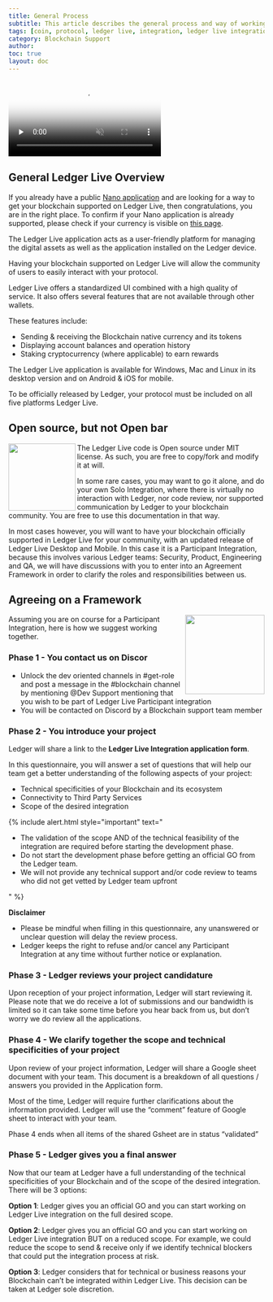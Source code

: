 ```yaml
---
title: General Process
subtitle: This article describes the general process and way of working Ledger will follow while interacting with the teams wishing to add their currency on Ledger Live.
tags: [coin, protocol, ledger live, integration, ledger live integration]
category: Blockchain Support
author:
toc: true
layout: doc
---
```


<div class="uk-text-center">
    <video controls muted preload='none' poster='/uploads//videos/covers/BlockchainSupport.png' ><source src="/uploads//videos/BlockchainSupport.mp4" type='video/mp4'></video><br>
</div>

## General Ledger Live Overview

If you already have a public [Nano application](https://developers.ledger.com/docs/nano-app/types-apps/) and are looking for a way to get your blockchain supported on Ledger Live, then congratulations, you are in the right place. To confirm if your Nano application is already supported, please check if your currency is visible on [this page](https://www.ledger.com/supported-crypto-assets/).

The Ledger Live application acts as a user-friendly platform for managing the digital assets as well as the application installed on the Ledger device.

Having your blockchain supported on Ledger Live will allow the community of users to easily interact with your protocol.

Ledger Live offers a standardized UI combined with a high quality of service. It also offers several features that are not available through other wallets.

These features include:
- Sending & receiving the Blockchain native currency and its tokens
- Displaying account balances and operation history
- Staking cryptocurrency (where applicable) to earn rewards

The Ledger Live application is available for Windows, Mac and Linux in its desktop version and on Android & iOS for mobile.

To be officially released by Ledger, your protocol must be included on all five platforms Ledger Live.


## Open source, but not Open bar

<!-- ------------- Image ------------- -->
<img align="left" width="132" src="../images/open_bar.png">
<!-- --------------------------------- -->


The Ledger Live code is Open source under MIT license. As such, you are free to copy/fork and modify it at will.

In some rare cases, you may want to go it alone, and do your own Solo Integration, where there is virtually no interaction with Ledger, nor code review, nor supported communication by Ledger to your blockchain community. You are free to use this documentation in that way.

In most cases however, you will want to have your blockchain officially supported in Ledger Live for your community, with an updated release of Ledger Live Desktop and Mobile. In this case it is a Participant Integration, because this involves various Ledger teams: Security, Product, Engineering and QA, we will have discussions with you to enter into an Agreement Framework in order to clarify the roles and responsibilities between us.


## Agreeing on a Framework
<!-- ------------- Image ------------- -->
<img align="right" width="156"  src="../images/agreement.png" >
<!-- --------------------------------- -->
Assuming you are on course for a Participant Integration, here is how we suggest working together.

### Phase 1 - You contact us on Discor

- Unlock the dev oriented channels in #get-role and post a message in the #blockchain channel by mentioning @Dev Support  mentioning that you wish to be part of Ledger Live Participant integration
- You will be contacted on Discord by a Blockchain support team member


### Phase 2 - You introduce your project

Ledger will share a link to the **Ledger Live Integration application form**.

In this questionnaire, you will answer a set of questions that will help our team get a better understanding of the following aspects of your project:
- Technical specificities of your Blockchain and its ecosystem
- Connectivity to Third Party Services
- Scope of the desired integration

<!--  -->
{% include alert.html style="important" text="<ul>
    <li>The validation of the scope AND of the technical feasibility of the integration are required before starting the development phase.</li>
    <li>Do not start the development phase before getting an official GO from the Ledger team.</li>
    <li>We will not provide any technical support and/or code review to teams who did not get vetted by Ledger team upfront</li>
</ul>" %}
<!--  -->

**Disclaimer**

- Please be mindful when filling in this questionnaire, any unanswered or unclear question will delay the review process. 
- Ledger keeps the right to refuse and/or cancel any Participant Integration at any time without further notice or explanation.


### Phase 3 - Ledger reviews your project candidature


Upon reception of your project information, Ledger will start reviewing it. 
Please note that we do receive a lot of submissions and our bandwidth is limited so it can take some time before you hear back from us, but don’t worry we do review all the applications. 


### Phase 4 - We clarify together the scope and technical specificities of your project

Upon review of your project information, Ledger will share a Google sheet document with your team.
This document is a breakdown of all questions / answers you provided in the Application form.

Most of the time, Ledger will require further clarifications about the information provided.
Ledger will use the “comment” feature of Google sheet to interact with your team.

Phase 4 ends when all items of the shared Gsheet are in status “validated”

### Phase 5 - Ledger gives you a final answer

Now that our team at Ledger have a full understanding of the technical specificities of your Blockchain and of the scope of the desired integration. There will be 3 options: 

**Option 1**: Ledger gives you an official GO and you can start working on Ledger Live integration on the full desired scope.

**Option 2**: Ledger gives you an official GO and you can start working on Ledger Live integration BUT on a reduced scope. 
For example, we could reduce the scope to send & receive only if we identify technical blockers that could put the integration process at risk. 

**Option 3**: Ledger considers that for technical or business reasons your Blockchain can’t be integrated within Ledger Live. 
This decision can be taken at Ledger sole discretion.



